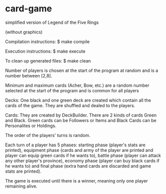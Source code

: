 # card-game
simplified version of Legend of the Five Rings

(without graphics)


Compilation instructions: $ make compile

Execution instructions: $ make execute

To clean up generated files: $ make clean



Number of players is chosen at the start of the program at random and is a number between [2,8].

Minimum and maximum cards (Acher, Bow, etc.) are a random number selected at the start of the program and is common for all players
 
Decks: One black and one green deck are created which contain all the cards of the game. They are shuffled and dealed to the players.

Cards: They are created by DeckBuilder. There are 2 kinds of cards Green and Black. Green cards can be Followers or Items and Black Cards can be Personalites or
Holdings.

The order of the players' turns is random.
 
Each turn of a player has 5 phases: starting phase (player's stats are printed), equipment phase (cards and army of the player are printed and player can equip 
green cards if he wants to), battle phase (player can attack any other player's province), economy phase (player can buy black cards if he wants to) and final 
phase (extra hand cards are discarded and game stats are printed). 

The game is executed until there is a winner, meaning only one player remaining alive.

